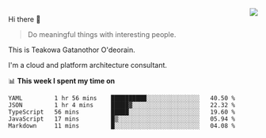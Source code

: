 <img align="right" src="https://github-readme-stats.vercel.app/api?username=Teakowa&show_icons=true&icon_color=2f80ed&text_color=718096&bg_color=ffffff&hide_title=true" />

Hi there 👋

> Do meaningful things with interesting people.

This is Teakowa Gatanothor O'deorain.

I'm a cloud and platform architecture consultant.

📊 **This week I spent my time on**
<!--START_SECTION:waka-->
```text
YAML         1 hr 56 mins    ██████████░░░░░░░░░░░░░░░   40.50 % 
JSON         1 hr 4 mins     █████▓░░░░░░░░░░░░░░░░░░░   22.32 % 
TypeScript   56 mins         █████░░░░░░░░░░░░░░░░░░░░   19.60 % 
JavaScript   17 mins         █▒░░░░░░░░░░░░░░░░░░░░░░░   05.94 % 
Markdown     11 mins         █░░░░░░░░░░░░░░░░░░░░░░░░   04.08 % 
```
<!--END_SECTION:waka-->

